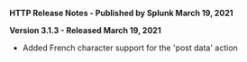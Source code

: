 **HTTP Release Notes - Published by Splunk March 19, 2021**


**Version 3.1.3 - Released March 19, 2021**

* Added French character support for the 'post data' action
